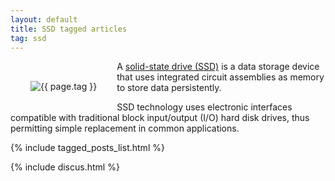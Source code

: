 ```yaml
---
layout: default
title: SSD tagged articles
tag: ssd
---
```


<div style="float: left; margin: 2.0rem;">
	<img src="/public/images/{{ page.tag }}.png" style="max-width: 10rem;" alt="{{ page.tag }}" />
</div>

A [solid-state drive (SSD)](https://en.wikipedia.org/wiki/Solid-state_drive) is a data storage device that uses integrated circuit assemblies as memory to store data persistently. 

SSD technology uses electronic interfaces compatible with traditional block input/output (I/O) hard disk drives, thus permitting simple replacement in common applications.


{% include tagged_posts_list.html %}

{% include discus.html %}
